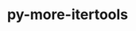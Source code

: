 ---
title: "py-more-itertools"
layout: cache
categories: [package, develop]
meta: {"compilers": ["none"], "num_specs": 28, "num_specs_by_stack": {"e4s": 28, "root": 28}, "oss": ["ubuntu22.04"], "platforms": ["linux"], "stacks": ["e4s", "root"], "targets": ["x86_64_v3"], "versions": ["9.1.0"]}
spec_details: [{"compiler": "none", "hash": "2vyj3wuq2aw7b2q6rag7rh4ca7digjtk", "os": "ubuntu22.04", "platform": "linux", "size": "-", "stacks": ["e4s", "root"], "target": "x86_64_v3", "variants": ["build_system=python_pip"], "versions": ["9.1.0"]}, {"compiler": "none", "hash": "4c6qvtpdd3b5vxb3nwd6ox4enuzgxl4a", "os": "ubuntu22.04", "platform": "linux", "size": "-", "stacks": ["e4s", "root"], "target": "x86_64_v3", "variants": ["build_system=python_pip"], "versions": ["9.1.0"]}, {"compiler": "none", "hash": "4dh2c5jqqo5hqzi32ym3dodrtxfxb7ks", "os": "ubuntu22.04", "platform": "linux", "size": "-", "stacks": ["e4s", "root"], "target": "x86_64_v3", "variants": ["build_system=python_pip"], "versions": ["9.1.0"]}, {"compiler": "none", "hash": "57atxvxehloxs5cxrzp5omubgpdelizr", "os": "ubuntu22.04", "platform": "linux", "size": "-", "stacks": ["e4s", "root"], "target": "x86_64_v3", "variants": ["build_system=python_pip"], "versions": ["9.1.0"]}, {"compiler": "none", "hash": "5aouhj3vlrzgvhz62q6ay5gsb4hc2wlz", "os": "ubuntu22.04", "platform": "linux", "size": "-", "stacks": ["e4s", "root"], "target": "x86_64_v3", "variants": ["build_system=python_pip"], "versions": ["9.1.0"]}, {"compiler": "none", "hash": "66ilxx3yvegfhwoogpdqo5cv5mrp44we", "os": "ubuntu22.04", "platform": "linux", "size": "-", "stacks": ["e4s", "root"], "target": "x86_64_v3", "variants": ["build_system=python_pip"], "versions": ["9.1.0"]}, {"compiler": "none", "hash": "7t2zgkwmmsuw3y7xrq5wvliwm5b6jcqy", "os": "ubuntu22.04", "platform": "linux", "size": "-", "stacks": ["e4s", "root"], "target": "x86_64_v3", "variants": ["build_system=python_pip"], "versions": ["9.1.0"]}, {"compiler": "none", "hash": "bkgpeeju64aur3rkx6s4ax4i4v7yc7uk", "os": "ubuntu22.04", "platform": "linux", "size": "-", "stacks": ["e4s", "root"], "target": "x86_64_v3", "variants": ["build_system=python_pip"], "versions": ["9.1.0"]}, {"compiler": "none", "hash": "edm5gnzuatgoqqtprddsf6hexnfwfmbr", "os": "ubuntu22.04", "platform": "linux", "size": "-", "stacks": ["e4s", "root"], "target": "x86_64_v3", "variants": ["build_system=python_pip"], "versions": ["9.1.0"]}, {"compiler": "none", "hash": "ezrhgpbb632u4ky45iuu6xtpmkzlidln", "os": "ubuntu22.04", "platform": "linux", "size": "-", "stacks": ["e4s", "root"], "target": "x86_64_v3", "variants": ["build_system=python_pip"], "versions": ["9.1.0"]}, {"compiler": "none", "hash": "gidz46m5v3qeoakndn6c2spyc52ooivb", "os": "ubuntu22.04", "platform": "linux", "size": "-", "stacks": ["e4s", "root"], "target": "x86_64_v3", "variants": ["build_system=python_pip"], "versions": ["9.1.0"]}, {"compiler": "none", "hash": "gkh5bd3qzaoz4xx54becixs4rcpr5plz", "os": "ubuntu22.04", "platform": "linux", "size": "-", "stacks": ["e4s", "root"], "target": "x86_64_v3", "variants": ["build_system=python_pip"], "versions": ["9.1.0"]}, {"compiler": "none", "hash": "hdyn3cp6xubc2e4d5ar25mmaskqtzcrv", "os": "ubuntu22.04", "platform": "linux", "size": "-", "stacks": ["e4s", "root"], "target": "x86_64_v3", "variants": ["build_system=python_pip"], "versions": ["9.1.0"]}, {"compiler": "none", "hash": "jrb2rmd22gehvhpjk26cbtrolmzpbbxl", "os": "ubuntu22.04", "platform": "linux", "size": "-", "stacks": ["e4s", "root"], "target": "x86_64_v3", "variants": ["build_system=python_pip"], "versions": ["9.1.0"]}, {"compiler": "none", "hash": "l5wxtynrtd5qtduwunfcdeoxpvma6cbb", "os": "ubuntu22.04", "platform": "linux", "size": "-", "stacks": ["e4s", "root"], "target": "x86_64_v3", "variants": ["build_system=python_pip"], "versions": ["9.1.0"]}, {"compiler": "none", "hash": "murwtfldjaymps3xj35l4z5ldlezchut", "os": "ubuntu22.04", "platform": "linux", "size": "-", "stacks": ["e4s", "root"], "target": "x86_64_v3", "variants": ["build_system=python_pip"], "versions": ["9.1.0"]}, {"compiler": "none", "hash": "njcxw3h5siv5tulcadm4ikcqd4wajkj6", "os": "ubuntu22.04", "platform": "linux", "size": "-", "stacks": ["e4s", "root"], "target": "x86_64_v3", "variants": ["build_system=python_pip"], "versions": ["9.1.0"]}, {"compiler": "none", "hash": "nvufrcl2tlbhxdbat5jlmfzd36wwczb4", "os": "ubuntu22.04", "platform": "linux", "size": "-", "stacks": ["e4s", "root"], "target": "x86_64_v3", "variants": ["build_system=python_pip"], "versions": ["9.1.0"]}, {"compiler": "none", "hash": "q27h7x3vkcpdocodlxqtckjybs5uawdb", "os": "ubuntu22.04", "platform": "linux", "size": "-", "stacks": ["e4s", "root"], "target": "x86_64_v3", "variants": ["build_system=python_pip"], "versions": ["9.1.0"]}, {"compiler": "none", "hash": "quodtqiodvh5q6yue5uwghfkj4natnmj", "os": "ubuntu22.04", "platform": "linux", "size": "-", "stacks": ["e4s", "root"], "target": "x86_64_v3", "variants": ["build_system=python_pip"], "versions": ["9.1.0"]}, {"compiler": "none", "hash": "rg3kfpwobduezuazhzmxtv4bj7b3qtde", "os": "ubuntu22.04", "platform": "linux", "size": "-", "stacks": ["e4s", "root"], "target": "x86_64_v3", "variants": ["build_system=python_pip"], "versions": ["9.1.0"]}, {"compiler": "none", "hash": "ruvo7xlwqqt534xutl2sbqm3pppayl5y", "os": "ubuntu22.04", "platform": "linux", "size": "-", "stacks": ["e4s", "root"], "target": "x86_64_v3", "variants": ["build_system=python_pip"], "versions": ["9.1.0"]}, {"compiler": "none", "hash": "tutwh5vhd75kepocgmihepm7ljjpifsp", "os": "ubuntu22.04", "platform": "linux", "size": "-", "stacks": ["e4s", "root"], "target": "x86_64_v3", "variants": ["build_system=python_pip"], "versions": ["9.1.0"]}, {"compiler": "none", "hash": "ub6vmbxyw26ccus7kmv6lzvkzt25f7vz", "os": "ubuntu22.04", "platform": "linux", "size": "-", "stacks": ["e4s", "root"], "target": "x86_64_v3", "variants": ["build_system=python_pip"], "versions": ["9.1.0"]}, {"compiler": "none", "hash": "upf6kjdhgt2kv2zn73rfhit5a6x5y3yu", "os": "ubuntu22.04", "platform": "linux", "size": "-", "stacks": ["e4s", "root"], "target": "x86_64_v3", "variants": ["build_system=python_pip"], "versions": ["9.1.0"]}, {"compiler": "none", "hash": "vxh7lgm3ju3yqlegc357prkysqznhacv", "os": "ubuntu22.04", "platform": "linux", "size": "-", "stacks": ["e4s", "root"], "target": "x86_64_v3", "variants": ["build_system=python_pip"], "versions": ["9.1.0"]}, {"compiler": "none", "hash": "zg4avrgpldzyj5q2yhr6imkwbto4wz67", "os": "ubuntu22.04", "platform": "linux", "size": "-", "stacks": ["e4s", "root"], "target": "x86_64_v3", "variants": ["build_system=python_pip"], "versions": ["9.1.0"]}, {"compiler": "none", "hash": "zqrqk2j5j746ext2tvdvgli5ienjbcl6", "os": "ubuntu22.04", "platform": "linux", "size": "-", "stacks": ["e4s", "root"], "target": "x86_64_v3", "variants": ["build_system=python_pip"], "versions": ["9.1.0"]}]
---
